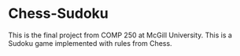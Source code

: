 ﻿# Chess-Sudoku
This is the final project from COMP 250 at McGill University. 
This is a Sudoku game implemented with rules from Chess. 
